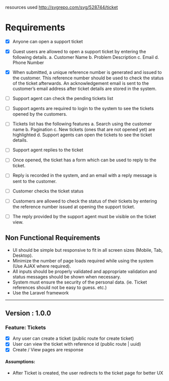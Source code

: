 resources used
http://svgrepo.com/svg/528744/ticket

# Requirements
- [x] Anyone can open a support ticket
- [x] Guest users are allowed to open a support ticket by entering the following details.
   a. Customer Name
   b. Problem Description
   c. Email
   d. Phone Number
- [x] When submitted, a unique reference number is generated and issued to the customer.
   This reference number should be used to check the status of the ticket afterwards. An acknowledgement email is sent to the customer’s email address after ticket details
   are stored in the system.
- [ ] Support agent can check the pending tickets list

- [ ] Support agents are required to login to the system to see the tickets opened by the
   customers.
- [ ]  Tickets list has the following features
   a. Search using the customer name
   b. Pagination
   c. New tickets (ones that are not opened yet) are highlighted
   d. Support agents can open the tickets to see the ticket details.
- [ ] Support agent replies to the ticket
- [ ] Once opened, the ticket has a form which can be used to reply to the ticket.
- [ ] Reply is recorded in the system, and an email with a reply message is sent to the customer.
- [ ] Customer checks the ticket status
- [ ] Customers are allowed to check the status of their tickets by entering the reference
    number issued at opening the support ticket.
- [ ] The reply provided by the support agent must be visible on the ticket view.
## Non Functional Requirements
-  UI should be simple but responsive to fit in all screen sizes (Mobile, Tab, Desktop).
- Minimize the number of page loads required while using the system (Use AJAX where
required).
- All inputs should be properly validated and appropriate validation and status messages
should be shown when necessary.
-  System must ensure the security of the personal data. (ie. Ticket references should not
be easy to guess. etc.)
- Use the Laravel framework

--- 
## Version : 1.0.0

### Feature: Tickets
- [x] Any user can create a ticket (public route for create ticket)
- [x] User can view the ticket with reference id (public route | uuid)
- [x] Create / View pages are response

#### Assumptions: 
- After Ticket is created, the user redirects to the ticket page for better UX
